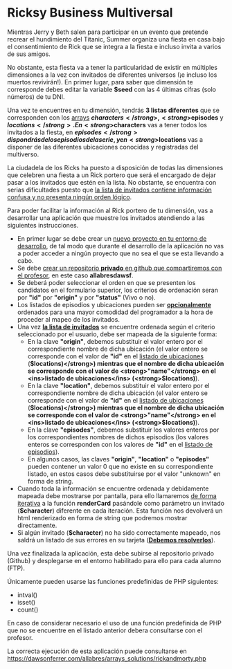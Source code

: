 # Ricksy Business Multiversal
Mientras Jerry y Beth salen para participar en un evento que pretende recrear el hundimiento del Titanic, Summer organiza una fiesta en casa bajo el consentimiento de Rick que se integra a la fiesta e incluso invita a varios de sus amigos.

No obstante, esta fiesta va a tener la particularidad de existir en múltiples dimensiones a la vez con invitados de diferentes universos (¡e incluso los muertos revivirán!). En primer lugar, para saber que dimensión te corresponde debes editar la variable <strong>$seed</strong> con las 4 últimas cifras (solo números) de tu DNI.

Una vez te encuentres en tu dimensión, tendrás <strong>3 listas diferentes</strong> que se corresponden con los <ins>arrays</ins> <strong>$characters</strong>, <strong>$episodes</strong> y <strong>$locations</strong>. En <strong>$characters</strong> vas a tener todos los invitados a la fiesta, en <strong>$episodes</strong> dispondrás de los episodios de la serie, y en <strong>$locations</strong> vas a disponer de las diferentes ubicaciones conocidas y registradas del multiverso.

La ciudadela de los Ricks ha puesto a disposición de todas las dimensiones que celebren una fiesta a un Rick portero que será el encargado de dejar pasar a los invitados que estén en la lista. No obstante, se encuentra con serias dificultades puesto que <ins>la lista de invitados contiene información confusa y no presenta ningún orden lógico</ins>.

Para poder facilitar la información al Rick portero de tu dimensión, vas a desarrollar una aplicación que muestre los invitados atendiendo a las siguientes instrucciones.

- En primer lugar se debe crear un <ins>nuevo proyecto en tu entorno de desarrollo</ins>, de tal modo que durante el desarrollo de la aplicación no vas a poder acceder a ningún proyecto que no sea el que se esta llevando a cabo.
- Se debe <ins>crear un repositorio <strong>privado</strong> en github que compartiremos con el profesor</ins>, en este caso <strong>allabresdawsf</strong>.
- Se deberá poder seleccionar el orden en que se presenten los candidatos en el formulario superior, los criterios de ordenación seran por <strong>"id"</strong> por <strong>"origin"</strong> y por <strong>"status"</strong> (Vivo o no).
- Los listados de episodios y ubicaciones pueden ser <strong><ins>opcionalmente</ins></strong> ordenados para una mayor comodidad del programador a la hora de proceder al mapeo de los invitados.
- Una vez <strong><ins>la lista de invitados</ins></strong> se encuentre ordenada según el criterio seleccionado por el usuario, debe ser mapeada de la siguiente forma:
  - En la clave <strong>"origin"</strong>, debemos substituir el valor entero por el correspondiente nombre de dicha ubicación (el valor entero se corresponde con el valor de <strong>"id"</strong> en el <ins>listado de ubicaciones</ins> (<strong>$locations)</strong>) mientras que el nombre de dicha ubicación se corresponde con el valor de <strong>"name"</strong> en el <ins>listado de ubicaciones</ins> (<strong>$locations)</strong>).
  - En la clave <strong>"location"</strong>, debemos substituir el valor entero por el correspondiente nombre de dicha ubicación (el valor entero se corresponde con el valor de <strong>"id"</strong> en el <ins>listado de ubicaciones</ins> (<strong>$locations)</strong>) mientras que el nombre de dicha ubicación se corresponde con el valor de <strong>"name"</strong> en el <ins>listado de ubicaciones</ins> (<strong>$locations)</strong>).
  - En la clave <strong>"episodes"</strong>, debemos substituir los valores enteros por los correspondientes nombres de dichos episodios (los valores enteros se corresponden con los valores de <strong>"id"</strong> en el <ins>listado de episodios</ins>).
  - En algunos casos, las claves <strong>"origin"</strong>, <strong>"location"</strong> o <strong>"episodes"</strong> pueden contener un valor 0 que no existe en su correspondiente listado, en estos casos debe substituirse por el valor "unknown" en forma de string.
- Cuando toda la información se encuentre ordenada y debidamente mapeada debe mostrarse por pantalla, para ello llamaremos <ins>de forma iterativa</ins> a la función <strong>renderCard</strong> pasándole como parámetro un invitado (<strong>$character</strong>) diferente en cada iteración. Esta función nos devolverá un html renderizado en forma de string que podremos mostrar directamente.
- Si algún invitado (<strong>$character</strong>) no ha sido correctamente mapeado, nos saldrá un listado de sus errores en su tarjeta (<strong><ins>Debemos resolverlos</ins></strong>).

Una vez finalizada la aplicación, esta debe subirse al repositorio privado (Github) y desplegarse en el entorno habilitado para ello para cada alumno (FTP).

Únicamente pueden usarse las funciones predefinidas de PHP siguientes:
- intval()
- isset()
- count()

En caso de considerar necesario el uso de una función predefinida de PHP que no se encuentre en el listado anterior debera consultarse con el profesor.

La correcta ejecución de esta aplicación puede consultarse en https://dawsonferrer.com/allabres/arrays_solutions/rickandmorty.php
